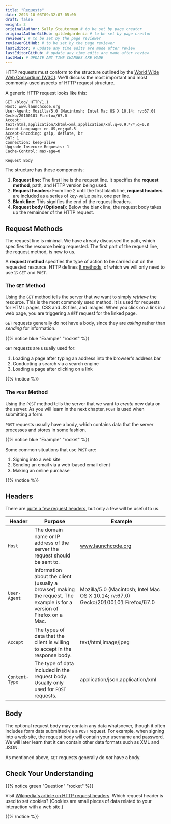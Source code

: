 ```yaml
---
title: "Requests"
date: 2023-10-03T09:32:07-05:00
draft: false
weight: 3
originalAuthor: Sally Steuterman # to be set by page creator
originalAuthorGitHub: gildedgardenia # to be set by page creator
reviewer: # to be set by the page reviewer
reviewerGitHub: # to be set by the page reviewer
lastEditor: # update any time edits are made after review
lastEditorGitHub: # update any time edits are made after review
lastMod: # UPDATE ANY TIME CHANGES ARE MADE
---
```


HTTP requests must conform to the structure outlined by the [World Wide Web Consortium (W3C)](https://www.w3.org/). We'll discuss the most important and most commonly-used aspects of HTTP request structure.

A generic HTTP request looks like this:

```console
GET /blog/ HTTP/1.1
Host: www.launchcode.org
User-Agent: Mozilla/5.0 (Macintosh; Intel Mac OS X 10.14; rv:67.0) Gecko/20100101 Firefox/67.0
Accept: text/html,application/xhtml+xml,application/xml;q=0.9,*/*;q=0.8
Accept-Language: en-US,en;q=0.5
Accept-Encoding: gzip, deflate, br
DNT: 1
Connection: keep-alive
Upgrade-Insecure-Requests: 1
Cache-Control: max-age=0

Request Body
```

The structure has these components:

1. **Request line:** The first line is the request line. It specifies the **request method**, path, and HTTP version being used.
1. **Request headers:** From line 2 until the first blank line, **request headers** are included as a series of key-value pairs, one per line.
1. **Blank line:** This signifies the end of the request headers.
1. **Request body (Optional):** Below the blank line, the request body takes up the remainder of the HTTP request. 

## Request Methods

The request line is minimal. We have already discussed the path, which specifies the resource being requested. The first part of the request line, the request method, is new to us.

A **request method** specifies the type of action to be carried out on the requested resource. HTTP defines [8 methods](https://en.wikipedia.org/wiki/Hypertext_Transfer_Protocol#Request_methods), of which we will only need to use 2: `GET` and `POST`.

### The `GET` Method

Using the `GET` method tells the server that we want to simply *retrieve* the resource. This is the most commonly used method. It is used for requests for HTML pages, CSS and JS files, and images. When you click on a link in a web page, you are triggering a `GET` request for the linked page.

`GET` requests generally do not have a body, since they are *asking* rather than *sending* for information.

{{% notice blue "Example" "rocket" %}}

   `GET` requests are usually used for:

   1. Loading a page after typing an address into the browser's address bar
   1. Conducting a search via a search engine
   1. Loading a page after clicking on a link

{{% /notice %}}

### The `POST` Method

Using the `POST` method tells the server that we want to *create* new data on the server. As you will learn in the next chapter, `POST` is used when submitting a form. 

`POST` requests usually have a body, which contains data that the server processes and stores in some fashion.

{{% notice blue "Example" "rocket" %}}

   Some common situations that use `POST` are:

   1. Signing into a web site
   1. Sending an email via a web-based email client
   1. Making an online purchase

{{% /notice %}}

## Headers

There are [quite a few request headers](https://en.wikipedia.org/wiki/List_of_HTTP_header_fields#Request_fields), but only a few will be useful to us.

| Header | Purpose | Example |
|--------|---------|---------|
| `Host` | The domain name or IP address of the server the request should be sent to. | www.launchcode.org |
| `User-Agent` | Information about the client (usually a browser) making the request. The example is for a version of Firefox on a Mac. | Mozilla/5.0 (Macintosh; Intel Mac OS X 10.14; rv:67.0) Gecko/20100101 Firefox/67.0 |
| `Accept` | The types of data that the client is willing to accept in the response body. | text/html,image/jpeg | 
| `Content-Type` | The type of data included in the request body. Usually only used for `POST` requests. | application/json,application/xml |

## Body

The optional request body may contain any data whatsoever, though it often includes form data submitted via a `POST` request. For example, when signing into a web site, the request body will contain your username and password. We will later learn that it can contain other data formats such as XML and JSON.

As mentioned above, `GET` requests generally do *not* have a body.

## Check Your Understanding
   
{{% notice green "Question" "rocket" %}}

   Visit [Wikipedia's article on HTTP request headers](https://en.wikipedia.org/wiki/List_of_HTTP_header_fields#Request_fields). Which request header is used to set cookies? (Cookies are small pieces of data related to your interaction with a web site.)

{{% /notice %}}